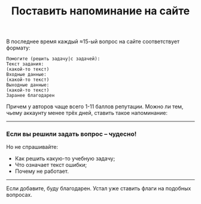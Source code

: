 ﻿---
title: "Поставить напоминание на сайте"
se.owner.user_id: 378678
se.owner.display_name: "Vad Sim"
se.owner.link: "https://ru.meta.stackoverflow.com/users/378678/vad-sim"
se.link: "https://ru.meta.stackoverflow.com/questions/12039/%d0%9f%d0%be%d1%81%d1%82%d0%b0%d0%b2%d0%b8%d1%82%d1%8c-%d0%bd%d0%b0%d0%bf%d0%be%d0%bc%d0%b8%d0%bd%d0%b0%d0%bd%d0%b8%d0%b5-%d0%bd%d0%b0-%d1%81%d0%b0%d0%b9%d1%82%d0%b5"
se.question_id: 12039
se.post_type: question
---
<p>В последнее время каждый ≈15-ый вопрос на сайте соответствует формату:</p>
<pre><code>Помогите (решить задачу|с задачей):
Текст задания:
(какой-то текст)
Входные данные:
(какой-то текст)
Выходные данные:
(какой-то текст)
Заранее благодарен
</code></pre>
<p>Причем у авторов чаще всего 1-11 баллов репутации.
Можно ли тем, чьему аккаунту менее трёх дней, ставить такое напоминание:</p>
<hr />
<h3>Если вы решили задать вопрос – чудесно!</h3>
<p>Но не спрашивайте:</p>
<ul>
<li>Как решить какую-то учебную задачу;</li>
<li>Что означает текст ошибки;</li>
<li>Почему не работает.</li>
</ul>
<hr />
<p>Если добавите, буду благодарен. Устал уже ставить флаги на подобных вопросах.</p>
